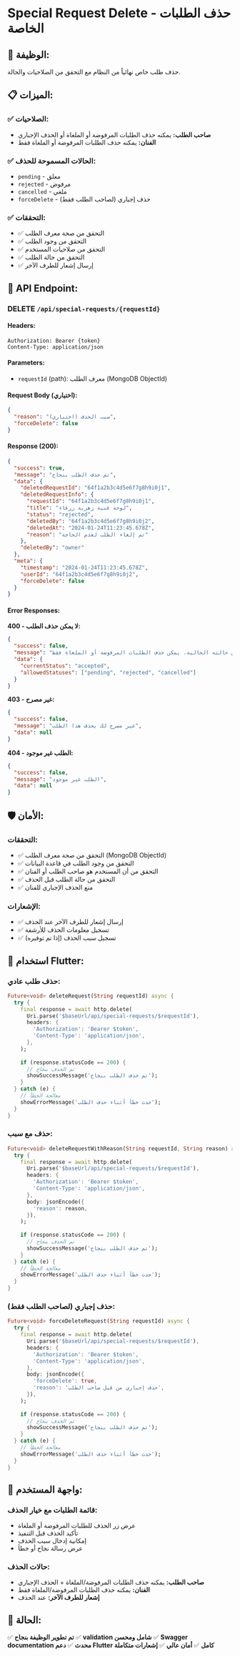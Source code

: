 # Special Request Delete - حذف الطلبات الخاصة

## 🎯 **الوظيفة:**
حذف طلب خاص نهائياً من النظام مع التحقق من الصلاحيات والحالة.

## 📋 **الميزات:**

### ✅ **الصلاحيات:**
- **صاحب الطلب:** يمكنه حذف الطلبات المرفوضة أو الملغاة أو الحذف الإجباري
- **الفنان:** يمكنه حذف الطلبات المرفوضة أو الملغاة فقط

### ✅ **الحالات المسموحة للحذف:**
- `pending` - معلق
- `rejected` - مرفوض  
- `cancelled` - ملغي
- `forceDelete` - حذف إجباري (لصاحب الطلب فقط)

### ✅ **التحققات:**
- ✅ التحقق من صحة معرف الطلب
- ✅ التحقق من وجود الطلب
- ✅ التحقق من صلاحيات المستخدم
- ✅ التحقق من حالة الطلب
- ✅ إرسال إشعار للطرف الآخر

## 🔧 **API Endpoint:**

### **DELETE** `/api/special-requests/{requestId}`

#### **Headers:**
```
Authorization: Bearer {token}
Content-Type: application/json
```

#### **Parameters:**
- `requestId` (path): معرف الطلب (MongoDB ObjectId)

#### **Request Body (اختياري):**
```json
{
  "reason": "سبب الحذف (اختياري)",
  "forceDelete": false
}
```

#### **Response (200):**
```json
{
  "success": true,
  "message": "تم حذف الطلب بنجاح",
  "data": {
    "deletedRequestId": "64f1a2b3c4d5e6f7g8h9i0j1",
    "deletedRequestInfo": {
      "requestId": "64f1a2b3c4d5e6f7g8h9i0j1",
      "title": "لوحة فنية زهرية زرقاء",
      "status": "rejected",
      "deletedBy": "64f1a2b3c4d5e6f7g8h9i0j2",
      "deletedAt": "2024-01-24T11:23:45.678Z",
      "reason": "تم إلغاء الطلب لعدم الحاجة"
    },
    "deletedBy": "owner"
  },
  "meta": {
    "timestamp": "2024-01-24T11:23:45.678Z",
    "userId": "64f1a2b3c4d5e6f7g8h9i0j2",
    "forceDelete": false
  }
}
```

#### **Error Responses:**

**400 - لا يمكن حذف الطلب:**
```json
{
  "success": false,
  "message": "لا يمكن حذف الطلب في حالته الحالية. يمكن حذف الطلبات المرفوضة أو الملغاة فقط.",
  "data": {
    "currentStatus": "accepted",
    "allowedStatuses": ["pending", "rejected", "cancelled"]
  }
}
```

**403 - غير مصرح:**
```json
{
  "success": false,
  "message": "غير مصرح لك بحذف هذا الطلب",
  "data": null
}
```

**404 - الطلب غير موجود:**
```json
{
  "success": false,
  "message": "الطلب غير موجود",
  "data": null
}
```

## 🛡️ **الأمان:**

### **التحققات:**
- ✅ التحقق من صحة معرف الطلب (MongoDB ObjectId)
- ✅ التحقق من وجود الطلب في قاعدة البيانات
- ✅ التحقق من أن المستخدم هو صاحب الطلب أو الفنان
- ✅ التحقق من حالة الطلب قبل الحذف
- ✅ منع الحذف الإجباري للفنان

### **الإشعارات:**
- ✅ إرسال إشعار للطرف الآخر عند الحذف
- ✅ تسجيل معلومات الحذف للأرشفة
- ✅ تسجيل سبب الحذف (إذا تم توفيره)

## 📱 **استخدام Flutter:**

### **حذف طلب عادي:**
```dart
Future<void> deleteRequest(String requestId) async {
  try {
    final response = await http.delete(
      Uri.parse('$baseUrl/api/special-requests/$requestId'),
      headers: {
        'Authorization': 'Bearer $token',
        'Content-Type': 'application/json',
      },
    );
    
    if (response.statusCode == 200) {
      // تم الحذف بنجاح
      showSuccessMessage('تم حذف الطلب بنجاح');
    }
  } catch (e) {
    // معالجة الخطأ
    showErrorMessage('حدث خطأ أثناء حذف الطلب');
  }
}
```

### **حذف مع سبب:**
```dart
Future<void> deleteRequestWithReason(String requestId, String reason) async {
  try {
    final response = await http.delete(
      Uri.parse('$baseUrl/api/special-requests/$requestId'),
      headers: {
        'Authorization': 'Bearer $token',
        'Content-Type': 'application/json',
      },
      body: jsonEncode({
        'reason': reason,
      }),
    );
    
    if (response.statusCode == 200) {
      // تم الحذف بنجاح
      showSuccessMessage('تم حذف الطلب بنجاح');
    }
  } catch (e) {
    // معالجة الخطأ
    showErrorMessage('حدث خطأ أثناء حذف الطلب');
  }
}
```

### **حذف إجباري (لصاحب الطلب فقط):**
```dart
Future<void> forceDeleteRequest(String requestId) async {
  try {
    final response = await http.delete(
      Uri.parse('$baseUrl/api/special-requests/$requestId'),
      headers: {
        'Authorization': 'Bearer $token',
        'Content-Type': 'application/json',
      },
      body: jsonEncode({
        'forceDelete': true,
        'reason': 'حذف إجباري من قبل صاحب الطلب',
      }),
    );
    
    if (response.statusCode == 200) {
      // تم الحذف بنجاح
      showSuccessMessage('تم حذف الطلب بنجاح');
    }
  } catch (e) {
    // معالجة الخطأ
    showErrorMessage('حدث خطأ أثناء حذف الطلب');
  }
}
```

## 🎨 **واجهة المستخدم:**

### **قائمة الطلبات مع خيار الحذف:**
- عرض زر الحذف للطلبات المرفوضة أو الملغاة
- تأكيد الحذف قبل التنفيذ
- إمكانية إدخال سبب الحذف
- عرض رسالة نجاح أو خطأ

### **حالات الحذف:**
- **صاحب الطلب:** يمكنه حذف الطلبات المرفوضة/الملغاة + الحذف الإجباري
- **الفنان:** يمكنه حذف الطلبات المرفوضة/الملغاة فقط
- **إشعار للطرف الآخر:** عند الحذف

## 🚀 **الحالة:**
✅ **تم تطوير الوظيفة بنجاح**
✅ **validation شامل ومحسن**
✅ **Swagger documentation محدث**
✅ **دعم Flutter كامل**
✅ **أمان عالي**
✅ **إشعارات متكاملة** 